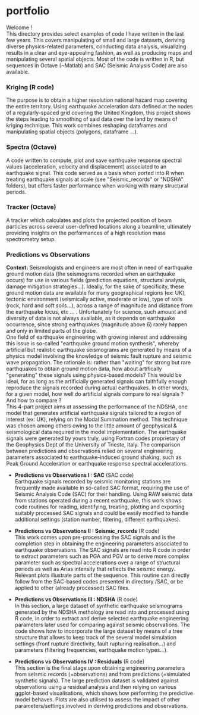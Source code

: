 # portfolio

Welcome !     
This directory provides select examples of code I have written in the last few years. This covers manipulating of small and large datasets, deriving diverse physics-related parameters, conducting data analysis, visualizing results in a clear and eye-appealing fashion, as well as producing maps and manipulating several spatial objects. Most of the code is written in R, but sequences in Octave (~Matlab) and SAC (Seismic Analysis Code) are also available.


### Kriging (R code)   
The purpose is to obtain a higher resolution national hazard map covering the entire territory. Using earthquake acceleration data defined at the nodes of a regularly-spaced grid covering the United Kingdom, this project shows the steps leading to smoothing of said data over the land by means of kriging technique. This work combines reshaping dataframes and manipulating spatial objects (polygons, dataframe ...).
    
### Spectra (Octave)          
A code written to compute, plot and save earthquake response spectral values (acceleration, velocity and displacement) associated to an earthquake signal. This code served as a basis when ported into R when treating earthquake signals at scale (see "Seismic_records" or "NDSHA" folders), but offers faster performance when working with many structural periods.

### Tracker (Octave)            
A tracker which calculates and plots the projected position of beam particles across several user-defined locations along a beamline, ultimately providing insights on the performances of a high resolution mass spectrometry setup.


### Predictions vs Observations   
**Context:**
Seismologists and engineers are most often in need of earthquake ground motion data (the seismograms recorded when an earthquake occurs) for use in various fields (prediction equations, structural analysis, damage mitigation strategies...). Ideally, for the sake of specificity, these ground motion data are available for many geographical regions (ex: UK), tectonic environment (seismically active, moderate or low), type of soils (rock, hard and soft soils...), across a range of magnitude and distance from the earthquake locus, etc ... . Unfortunately for science, such amount and diversity of data is not always available, as it depends on earthquake occurrence, since strong earthquakes (magnitude above 6) rarely happen and only in limited parts of the globe.      
One field of earthquake engineering with growing interest and addressing this issue is so-called "earthquake ground motion synthesis", whereby artificial but realistic earthquake seismograms are generated by means of a physics model involving the knowledge of seismic fault rupture and seismic wave propagation. The rationale is: rather than "waiting" for strong but rare earthquakes to obtain ground motion data, how about artifically "generating" these signals using physics-based models? This would be ideal, for as long as the artificially generated signals can faithfully enough reproduce the signals recorded during actual earthquakes. In other words, for a given model, how well do artificial signals compare to real signals ? And how to compare ?         
This 4-part project aims at assessing the performance of the NDSHA, one model that generates artificial earthquake signals tailored to a region of interest (ex: UK), relying on the Modal Summation method. This technique was chosen among others owing to the little amount of geophysical & seismological data required in the model implementation. The earthquake signals were generated by yours truly, using Fortran codes proprietary of the Geophysics Dept of the University of Trieste, Italy.
The comparison between predictions and observations relied on several engineering parameters associated to earthquake-induced ground shaking, such as Peak Ground Acceleration or earthquake response spectral accelerations.        

+ **Predictions vs Observations I : SAC**  (SAC code)      
Earthquake signals recorded by seismic monitoring stations are frequently made available in so-called SAC format, requiring the use of Seismic Analysis Code (SAC) for their handling. Using RAW seismic data from stations operated during a recent earthquake, this work shows code routines for reading, identifying, treating, plotting and exporting suitably processed SAC signals and could be easily modified to handle additional settings (station number, filtering, different earthquakes).
  

+ **Predictions vs Observations II : Seismic_records** (R code)       
This work comes upon pre-processing the SAC signals and is the completion step in obtaining the engineering parameters associated to earthquake observations. The SAC signals are read into R code in order to extract parameters such as PGA and PGV or to derive more complex parameter such as spectral accelerations over a range of structural periods as well as Arias intensity that reflects the seismic energy. Relevant plots illustrate parts of the sequence.
This routine can directly follow from the SAC-based codes presented in directory /SAC, or be applied to other (already processed) SAC files.


+ **Predictions vs Observations III : NDSHA** (R code)           
In this section, a large dataset of synthetic earthquake seismograms generated by the NDSHA methology are read into and processed using R code, in order to extract and derive selected earthquake engineering parameters later used for comparing against seismic observations. The code shows how to incorporate the large dataset by means of a tree structure that allows to keep track of the several model simulation settings (front rupture directivity, fault rupturing realisation...) and parameters (filtering frequencies, earthquake motion types...).


+ **Predictions vs Observations IV : Residuals**  (R code)              
This section is the final stage upon obtaining engineering parameters from seismic records (=observations) and from predictions (=simulated synthetic signals). The large prediction dataset is validated against observations using a residual analysis and then relying on various ggplot-based visualisations, which shows how performing the predictive model behaves. Plots are also utilised to assess the impact of other parameters/settings involved in deriving predictions and observations.
